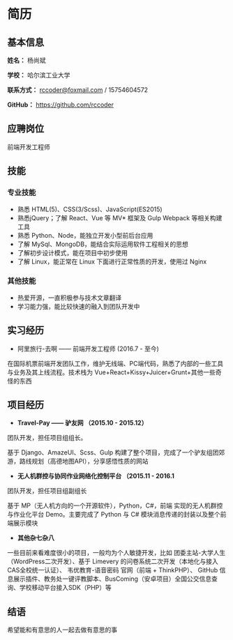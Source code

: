 # 简历

## 基本信息

**姓名：**  杨尚斌

**学校：** 哈尔滨工业大学

**联系方式：** rccoder@foxmail.com / 15754604572

**GitHub：** https://github.com/rccoder

## 应聘岗位

前端开发工程师

## 技能

### 专业技能

 * 熟悉 HTML(5)、CSS(3/Scss)、JavaScript(ES2015)
 * 熟悉jQuery；了解 React、Vue 等 MV* 框架及 Gulp Webpack 等相关构建工具
 * 熟悉 Python、Node，能独立开发小型前后台应用
 * 了解 MySql、MongoDB，能结合实际运用软件工程相关的思想
 * 了解初步设计模式，能在项目中初步使用
 * 了解 Linux，能正常在 Linux 下面进行正常性质的开发，使用过 Nginx

### 其他技能

 * 热爱开源，一直积极参与技术文章翻译
 * 学习能力强，能比较快速的融入到团队开发中

## 实习经历

* 阿里旅行-去啊 —— 前端开发工程师 (2016.7 - 至今) 

在国际机票前端开发团队工作，维护无线端、PC端代码，熟悉了内部的一些工具与业务及其上线流程。技术栈为 Vue+React+Kissy+Juicer+Grunt+其他一些奇怪的东西

## 项目经历

* **Travel-Pay —— 驴友网 （2015.10 - 2015.12）**

团队开发，担任项目组组长。 

基于 Django、AmazeUI、Scss、Gulp 构建了整个项目，完成了一个驴友组团郊游，路线规划（高德地图API），分享感悟性质的网站

* **无人机群控与协同作业网络化控制平台  （2015.11 - 2016.1**

团队开发，担任项目组副组长

基于 MP（无人机方向的一个开源软件），Python，C#，前端 实现的无人机群控与作业化平台 Demo。主要完成了 Python 与 C# 模块消息传递的封装以及整个前端展示模块

* **其他杂七杂八**

一些目前来看难度很小的项目，一般均为个人敏捷开发，比如 团委主站-大学人生（WordPress二次开发）、基于 Limevery 的问卷系统二次开发（本地化与接入CAS全校统一认证）、 韦优教育-语音密码 官网（前端 + ThinkPHP）、 GitHub 信息展示插件、教务处一键评教脚本、BusComing（安卓项目）全国公交信息查询、学校移动平台接入SDK（PHP）等 

## 结语

希望能和有意思的人一起去做有意思的事
